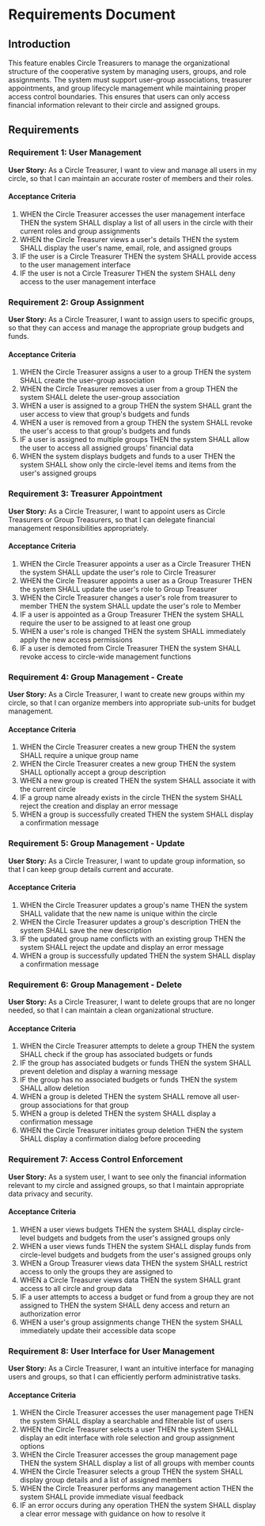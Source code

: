 # Requirements Document

## Introduction

This feature enables Circle Treasurers to manage the organizational structure of the cooperative system by managing users, groups, and role assignments. The system must support user-group associations, treasurer appointments, and group lifecycle management while maintaining proper access control boundaries. This ensures that users can only access financial information relevant to their circle and assigned groups.

## Requirements

### Requirement 1: User Management

**User Story:** As a Circle Treasurer, I want to view and manage all users in my circle, so that I can maintain an accurate roster of members and their roles.

#### Acceptance Criteria

1. WHEN the Circle Treasurer accesses the user management interface THEN the system SHALL display a list of all users in the circle with their current roles and group assignments
2. WHEN the Circle Treasurer views a user's details THEN the system SHALL display the user's name, email, role, and assigned groups
3. IF the user is a Circle Treasurer THEN the system SHALL provide access to the user management interface
4. IF the user is not a Circle Treasurer THEN the system SHALL deny access to the user management interface

### Requirement 2: Group Assignment

**User Story:** As a Circle Treasurer, I want to assign users to specific groups, so that they can access and manage the appropriate group budgets and funds.

#### Acceptance Criteria

1. WHEN the Circle Treasurer assigns a user to a group THEN the system SHALL create the user-group association
2. WHEN the Circle Treasurer removes a user from a group THEN the system SHALL delete the user-group association
3. WHEN a user is assigned to a group THEN the system SHALL grant the user access to view that group's budgets and funds
4. WHEN a user is removed from a group THEN the system SHALL revoke the user's access to that group's budgets and funds
5. IF a user is assigned to multiple groups THEN the system SHALL allow the user to access all assigned groups' financial data
6. WHEN the system displays budgets and funds to a user THEN the system SHALL show only the circle-level items and items from the user's assigned groups

### Requirement 3: Treasurer Appointment

**User Story:** As a Circle Treasurer, I want to appoint users as Circle Treasurers or Group Treasurers, so that I can delegate financial management responsibilities appropriately.

#### Acceptance Criteria

1. WHEN the Circle Treasurer appoints a user as a Circle Treasurer THEN the system SHALL update the user's role to Circle Treasurer
2. WHEN the Circle Treasurer appoints a user as a Group Treasurer THEN the system SHALL update the user's role to Group Treasurer
3. WHEN the Circle Treasurer changes a user's role from treasurer to member THEN the system SHALL update the user's role to Member
4. IF a user is appointed as a Group Treasurer THEN the system SHALL require the user to be assigned to at least one group
5. WHEN a user's role is changed THEN the system SHALL immediately apply the new access permissions
6. IF a user is demoted from Circle Treasurer THEN the system SHALL revoke access to circle-wide management functions

### Requirement 4: Group Management - Create

**User Story:** As a Circle Treasurer, I want to create new groups within my circle, so that I can organize members into appropriate sub-units for budget management.

#### Acceptance Criteria

1. WHEN the Circle Treasurer creates a new group THEN the system SHALL require a unique group name
2. WHEN the Circle Treasurer creates a new group THEN the system SHALL optionally accept a group description
3. WHEN a new group is created THEN the system SHALL associate it with the current circle
4. IF a group name already exists in the circle THEN the system SHALL reject the creation and display an error message
5. WHEN a group is successfully created THEN the system SHALL display a confirmation message

### Requirement 5: Group Management - Update

**User Story:** As a Circle Treasurer, I want to update group information, so that I can keep group details current and accurate.

#### Acceptance Criteria

1. WHEN the Circle Treasurer updates a group's name THEN the system SHALL validate that the new name is unique within the circle
2. WHEN the Circle Treasurer updates a group's description THEN the system SHALL save the new description
3. IF the updated group name conflicts with an existing group THEN the system SHALL reject the update and display an error message
4. WHEN a group is successfully updated THEN the system SHALL display a confirmation message

### Requirement 6: Group Management - Delete

**User Story:** As a Circle Treasurer, I want to delete groups that are no longer needed, so that I can maintain a clean organizational structure.

#### Acceptance Criteria

1. WHEN the Circle Treasurer attempts to delete a group THEN the system SHALL check if the group has associated budgets or funds
2. IF the group has associated budgets or funds THEN the system SHALL prevent deletion and display a warning message
3. IF the group has no associated budgets or funds THEN the system SHALL allow deletion
4. WHEN a group is deleted THEN the system SHALL remove all user-group associations for that group
5. WHEN a group is deleted THEN the system SHALL display a confirmation message
6. WHEN the Circle Treasurer initiates group deletion THEN the system SHALL display a confirmation dialog before proceeding

### Requirement 7: Access Control Enforcement

**User Story:** As a system user, I want to see only the financial information relevant to my circle and assigned groups, so that I maintain appropriate data privacy and security.

#### Acceptance Criteria

1. WHEN a user views budgets THEN the system SHALL display circle-level budgets and budgets from the user's assigned groups only
2. WHEN a user views funds THEN the system SHALL display funds from circle-level budgets and budgets from the user's assigned groups only
3. WHEN a Group Treasurer views data THEN the system SHALL restrict access to only the groups they are assigned to
4. WHEN a Circle Treasurer views data THEN the system SHALL grant access to all circle and group data
5. IF a user attempts to access a budget or fund from a group they are not assigned to THEN the system SHALL deny access and return an authorization error
6. WHEN a user's group assignments change THEN the system SHALL immediately update their accessible data scope

### Requirement 8: User Interface for User Management

**User Story:** As a Circle Treasurer, I want an intuitive interface for managing users and groups, so that I can efficiently perform administrative tasks.

#### Acceptance Criteria

1. WHEN the Circle Treasurer accesses the user management page THEN the system SHALL display a searchable and filterable list of users
2. WHEN the Circle Treasurer selects a user THEN the system SHALL display an edit interface with role selection and group assignment options
3. WHEN the Circle Treasurer accesses the group management page THEN the system SHALL display a list of all groups with member counts
4. WHEN the Circle Treasurer selects a group THEN the system SHALL display group details and a list of assigned members
5. WHEN the Circle Treasurer performs any management action THEN the system SHALL provide immediate visual feedback
6. IF an error occurs during any operation THEN the system SHALL display a clear error message with guidance on how to resolve it
